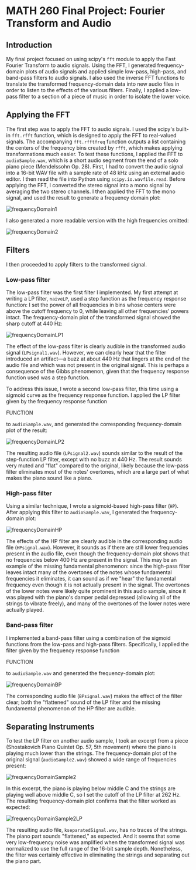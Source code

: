 # MATH 260 Final Project: Fourier Transform and Audio

## Introduction

My final project focused on using scipy's `fft` module to apply the Fast Fourier Transform to audio signals. Using the FFT, I generated frequency-domain plots of audio signals and applied simple low-pass, high-pass, and band-pass filters to audio signals. I also used the inverse FFT functions to translate the transformed frequency-domain data into new audio files in order to listen to the effects of the various filters. Finally, I applied a low-pass filter to a section of a piece of music in order to isolate the lower voice. 

## Applying the FFT

The first step was to apply the FFT to audio signals. I used the scipy's built-in `fft.rfft` function, which is designed to apply the FFT to real-valued signals. The accompanying `fft.rfftfreq` function outputs a list containing the centers of the frequency bins created by `rfft`, which makes applying transformations much easier. To test these functions, I applied the FFT to `audioSample.wav`, which is a short audio segment from the end of a solo piano piece (Mendelssohn Op. 28). First, I had to convert the audio signal into a 16-bit WAV file with a sample rate of 48 kHz using an external audio editor. I then read the file into Python using `scipy.io.wavfile.read`. Before applying the FFT, I converted the stereo signal into a mono signal by averaging the two stereo channels. I then applied the FFT to the mono signal, and used the result to generate a frequency domain plot:

![frequencyDomain1](sampleFreqPlot.png)

I also generated a more readable version with the high frequencies omitted:

![frequencyDomain2](sampleFreqPlotTrimmed.png)

## Filters

I then proceeded to apply filters to the transformed signal.

### Low-pass filter

The low-pass filter was the first filter I implemented. My first attempt at writing a LP filter, `naiveLP`, used a step function as the frequency response function: I set the power of all frequencies in bins whose centers were above the cutoff frequency to 0, while leaving all other frequencies' powers intact. The frequency-domain plot of the transformed signal showed the sharp cutoff at 440 Hz:

![frequencyDomainLP1](sampleSigmoidLP.png)

The effect of the low-pass filter is clearly audible in the transformed audio signal (`LPsignal1.wav`). However, we can clearly hear that the filter introduced an artifact—a buzz at about 440 Hz that lingers at the end of the audio file and which was not present in the original signal. This is perhaps a consequence of the Gibbs phenomenon, given that the frequency response function used was a step function. 

To address this issue, I wrote a second low-pass filter, this time using a sigmoid curve as the frequency response function. I applied the LP filter given by the frequency response function

FUNCTION

to `audioSample.wav`, and generated the corresponding frequency-domain plot of the result:

![frequencyDomainLP2](sampleSigmoidLP.png)

The resulting audio file (`LPsignal2.wav`) sounds similar to the result of the step-function LP filter, except with no buzz at 440 Hz. The result sounds very muted and "flat" compared to the original, likely because the low-pass filter eliminates most of the notes' overtones, which are a large part of what makes the piano sound like a piano.

### High-pass filter

Using a similar technique, I wrote a sigmoid-based high-pass filter (`HP`). After applying this filter to `audioSample.wav`, I generated the frequency-domain plot:

![frequencyDomainHP](sampleSigmoidHP.png)

The effects of the HP filter are clearly audible in the corresponding audio file (`HPsignal.wav`). However, it sounds as if there are still lower frequencies present in the audio file, even though the frequency-domain plot shows that no frequencies below 400 Hz are present in the signal. This may be an example of the missing fundamental phenomenon: since the high-pass filter leaves intact many of the overtones of the notes whose fundamental frequencies it eliminates, it can sound as if we "hear" the fundamental frequency even though it is not actually present in the signal. The overtones of the lower notes were likely quite prominent in this audio sample, since it was played with the piano's damper pedal depressed (allowing all of the strings to vibrate freely), and many of the overtones of the lower notes were actually played. 

### Band-pass filter

I implemented a band-pass filter using a combination of the sigmoid functions from the low-pass and high-pass filters. Specifically, I applied the filter given by the frequency response function

FUNCTION

to `audioSample.wav` and generated the frequency-domain plot:

![frequencyDomainBP](sampleSigmoidBP.png)

The corresponding audio file (`BPsignal.wav`) makes the effect of the filter clear; both the "flattened" sound of the LP filter and the missing fundamental phenomenon of the HP filter are audible. 

## Separating Instruments

To test the LP filter on another audio sample, I took an excerpt from a piece (Shostakovich Piano Quintet Op. 57, 5th movement) where the piano is playing much lower than the strings. The frequency-domain plot of the original signal (`audioSample2.wav`) showed a wide range of frequencies present:

![frequencyDomainSample2](sampleFreqPlot2.png)

In this excerpt, the piano is playing below middle C and the strings are playing well above middle C, so I set the cutoff of the LP filter at 262 Hz. The resulting frequency-domain plot confirms that the filter worked as expected:

![frequencyDomainSample2LP](sampleSigmoidLP2.png)

The resulting audio file, `kseparatedSignal.wav`, has no traces of the strings. The piano part sounds "flattened," as expected. And it seems that some very low-frequency noise was amplified when the transformed signal was normalized to use the full range of the 16-bit sample depth. Nonetheless, the filter was certainly effective in eliminating the strings and separating out the piano part.